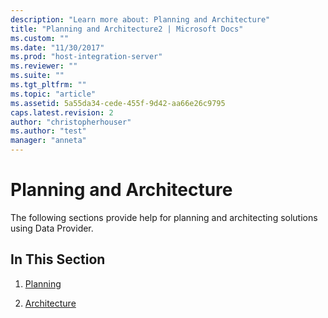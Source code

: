 ```yaml
---
description: "Learn more about: Planning and Architecture"
title: "Planning and Architecture2 | Microsoft Docs"
ms.custom: ""
ms.date: "11/30/2017"
ms.prod: "host-integration-server"
ms.reviewer: ""
ms.suite: ""
ms.tgt_pltfrm: ""
ms.topic: "article"
ms.assetid: 5a55da34-cede-455f-9d42-aa66e26c9795
caps.latest.revision: 2
author: "christopherhouser"
ms.author: "test"
manager: "anneta"
---
```

# Planning and Architecture
The following sections provide help for planning and architecting solutions using Data Provider.  
  
## In This Section  
  
1.  [Planning](../db2oledbv/planning.md)  
  
2.  [Architecture](../db2oledbv/architecture.md)
